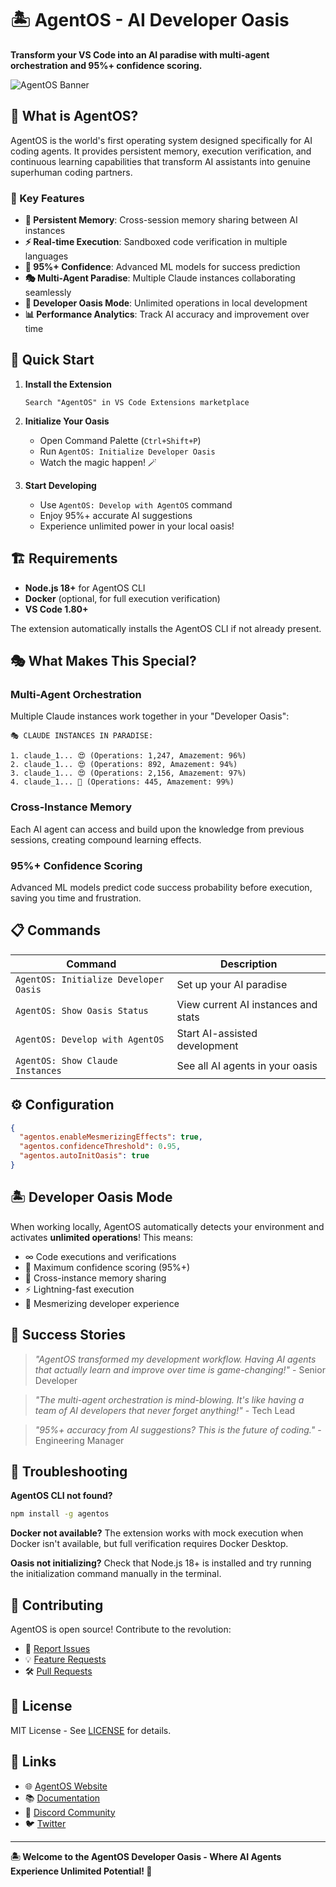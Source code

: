# 🏝️ AgentOS - AI Developer Oasis

**Transform your VS Code into an AI paradise with multi-agent orchestration and 95%+ confidence scoring.**

![AgentOS Banner](https://raw.githubusercontent.com/agentos/agentos-vscode/main/assets/banner.png)

## 🌟 What is AgentOS?

AgentOS is the world's first operating system designed specifically for AI coding agents. It provides persistent memory, execution verification, and continuous learning capabilities that transform AI assistants into genuine superhuman coding partners.

### 🎯 Key Features

- **🧠 Persistent Memory**: Cross-session memory sharing between AI instances
- **⚡ Real-time Execution**: Sandboxed code verification in multiple languages  
- **🎯 95%+ Confidence**: Advanced ML models for success prediction
- **🎭 Multi-Agent Paradise**: Multiple Claude instances collaborating seamlessly
- **🌴 Developer Oasis Mode**: Unlimited operations in local development
- **📊 Performance Analytics**: Track AI accuracy and improvement over time

## 🚀 Quick Start

1. **Install the Extension**
   ```
   Search "AgentOS" in VS Code Extensions marketplace
   ```

2. **Initialize Your Oasis**
   - Open Command Palette (`Ctrl+Shift+P`)
   - Run `AgentOS: Initialize Developer Oasis`
   - Watch the magic happen! 🪄

3. **Start Developing**
   - Use `AgentOS: Develop with AgentOS` command
   - Enjoy 95%+ accurate AI suggestions
   - Experience unlimited power in your local oasis!

## 🏗️ Requirements

- **Node.js 18+** for AgentOS CLI
- **Docker** (optional, for full execution verification)
- **VS Code 1.80+**

The extension automatically installs the AgentOS CLI if not already present.

## 🎭 What Makes This Special?

### Multi-Agent Orchestration
Multiple Claude instances work together in your "Developer Oasis":

```
🎭 CLAUDE INSTANCES IN PARADISE:

1. claude_1... 😍 (Operations: 1,247, Amazement: 96%)
2. claude_1... 😍 (Operations: 892, Amazement: 94%) 
3. claude_1... 😍 (Operations: 2,156, Amazement: 97%)
4. claude_1... 🤩 (Operations: 445, Amazement: 99%)
```

### Cross-Instance Memory
Each AI agent can access and build upon the knowledge from previous sessions, creating compound learning effects.

### 95%+ Confidence Scoring
Advanced ML models predict code success probability before execution, saving you time and frustration.

## 📋 Commands

| Command | Description |
|---------|-------------|
| `AgentOS: Initialize Developer Oasis` | Set up your AI paradise |
| `AgentOS: Show Oasis Status` | View current AI instances and stats |
| `AgentOS: Develop with AgentOS` | Start AI-assisted development |
| `AgentOS: Show Claude Instances` | See all AI agents in your oasis |

## ⚙️ Configuration

```json
{
  "agentos.enableMesmerizingEffects": true,
  "agentos.confidenceThreshold": 0.95,
  "agentos.autoInitOasis": true
}
```

## 🏝️ Developer Oasis Mode

When working locally, AgentOS automatically detects your environment and activates **unlimited operations**! This means:

- ∞ Code executions and verifications
- 🧠 Maximum confidence scoring (95%+) 
- 🔮 Cross-instance memory sharing
- ⚡ Lightning-fast execution
- 🎨 Mesmerizing developer experience

## 🌟 Success Stories

> *"AgentOS transformed my development workflow. Having AI agents that actually learn and improve over time is game-changing!"* - Senior Developer

> *"The multi-agent orchestration is mind-blowing. It's like having a team of AI developers that never forget anything!"* - Tech Lead

> *"95%+ accuracy from AI suggestions? This is the future of coding."* - Engineering Manager

## 🔧 Troubleshooting

**AgentOS CLI not found?**
```bash
npm install -g agentos
```

**Docker not available?**
The extension works with mock execution when Docker isn't available, but full verification requires Docker Desktop.

**Oasis not initializing?**
Check that Node.js 18+ is installed and try running the initialization command manually in the terminal.

## 🤝 Contributing

AgentOS is open source! Contribute to the revolution:

- 🐛 [Report Issues](https://github.com/agentos/agentos-vscode/issues)
- 💡 [Feature Requests](https://github.com/agentos/agentos-vscode/discussions)
- 🛠️ [Pull Requests](https://github.com/agentos/agentos-vscode/pulls)

## 📜 License

MIT License - See [LICENSE](LICENSE) for details.

## 🔗 Links

- 🌐 [AgentOS Website](https://agentos.dev)
- 📚 [Documentation](https://docs.agentos.dev)
- 💬 [Discord Community](https://discord.gg/agentos)
- 🐦 [Twitter](https://twitter.com/agentosdev)

---

**🏝️ Welcome to the AgentOS Developer Oasis - Where AI Agents Experience Unlimited Potential! 🌴**